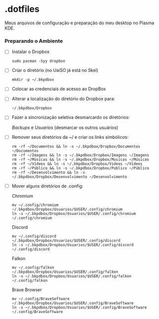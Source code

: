 # .dotfiles

Meus arquivos de configuração e preparação do meu desktop no Plasma KDE.

### Preparando o Ambiente

* [ ] Instalar o Dropbox
  ```
  sudo pacman -Syy dropbox
  ```
* [ ] Criar o diretório (no UaiSO já está no Skel)
  ```
  mkdir -p ~/.bkpdbox
  ```
* [ ] Colocar as credenciais de acesso ao DropBox
* [ ] Alterar a localização do diretório do Dropbox para:
  ```
  ~/.bkpdbox/Dropbox
  ```
* [ ] Fazer a sincronização seletiva desmarcardo os diretórios:

  *Backups* e *Usuarios* (desmarcar os outros usuários)
* [ ] Remover seus diretórios da ~/ e criar os links simbólicos:
  ```
  rm -rf ~/Documentos && ln -s ~/.bkpdbox/Dropbox/Documentos ~/Documentos
  rm -rf ~/Imagens && ln -s ~/.bkpdbox/Dropbox/Imagens ~/Imagens
  rm -rf ~/Músicas && ln -s ~/.bkpdbox/Dropbox/Musicas ~/Músicas
  rm -rf ~/Vídeos && ln -s ~/.bkpdbox/Dropbox/Videos ~/Vídeos
  rm -rf ~/Público && ln -s ~/.bkpdbox/Dropbox/Publico ~/Público
  rm -rf ~/Desenvolvimento && ln -s ~/.bkpdbox/Dropbox/Desenvolvimento ~/Desenvolvimento
  ```
* [ ] Mover alguns diretórios de .config:
  
  Chromium
  ```
  mv ~/.config/chromium ~/.bkpdbox/Dropbox/Usuarios/$USER/.config/chromium
  ln -s ~/.bkpdbox/Dropbox/Usuarios/$USER/.config/chromium ~/.config/chromium
  ```

  Discord
  ```
  mv ~/.config/discord ~/.bkpdbox/Dropbox/Usuarios/$USER/.config/discord
  ln -s ~/.bkpdbox/Dropbox/Usuarios/$USER/.config/discord ~/.config/discord
  ```

  Falkon
   ```
  mv ~/.config/falkon ~/.bkpdbox/Dropbox/Usuarios/$USER/.config/falkon
  ln -s ~/.bkpdbox/Dropbox/Usuarios/$USER/.config/falkon ~/.config/falkon
  ```
  
  Brave Browser
   ```
  mv ~/.config/BraveSoftware ~/.bkpdbox/Dropbox/Usuarios/$USER/.config/BraveSoftware
  ln -s ~/.bkpdbox/Dropbox/Usuarios/$USER/.config/BraveSoftware ~/.config/BraveSoftware
  ```